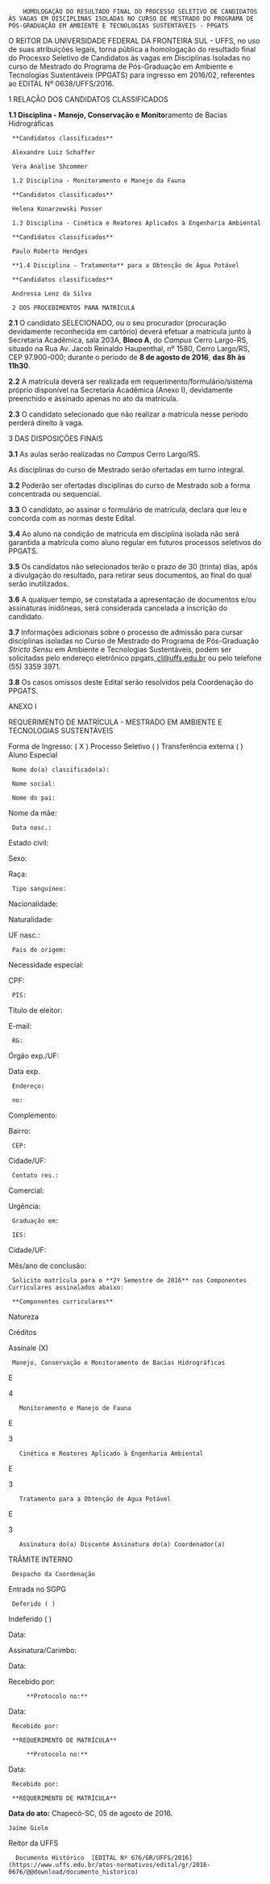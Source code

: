        HOMOLOGAÇÃO DO RESULTADO FINAL DO PROCESSO SELETIVO DE CANDIDATOS ÀS VAGAS EM DISCIPLINAS ISOLADAS NO CURSO DE MESTRADO DO PROGRAMA DE PÓS-GRADUAÇÃO EM AMBIENTE E TECNOLOGIAS SUSTENTÁVEIS - PPGATS  

O REITOR DA UNIVERSIDADE FEDERAL DA FRONTEIRA SUL - UFFS, no uso de suas atribuições legais, torna pública a homologação do resultado final do Processo Seletivo de Candidatos às vagas em Disciplinas Isoladas no curso de Mestrado do Programa de Pós-Graduação em Ambiente e Tecnologias Sustentáveis (PPGATS) para ingresso em 2016/02, referentes ao EDITAL Nº 0638/UFFS/2016.

 1 RELAÇÃO DOS CANDIDATOS CLASSIFICADOS

 **1.1 Disciplina - Manejo, Conservação e Monito**ramento de Bacias Hidrográficas

     **Candidatos classificados**

     Alexandre Luiz Schaffer

     Vera Analise Shcommer

     1.2 Disciplina - Monitoramento e Manejo da Fauna

     **Candidatos classificados**

     Helena Konarzewski Posser

     1.3 Disciplina - Cinética e Reatores Aplicados à Engenharia Ambiental

     **Candidatos classificados**

     Paulo Roberto Hendges

     **1.4 Disciplina - Tratamento** para a Obtenção de Água Potável

     **Candidatos classificados**

     Andressa Lenz da Silva

     2 DOS PROCEDIMENTOS PARA MATRÍCULA

 **2.1** O candidato SELECIONADO, ou o seu procurador (procuração devidamente reconhecida em cartório) deverá efetuar a matrícula junto à Secretaria Acadêmica, sala 203A, **Bloco A**, do *Campus* Cerro Largo-RS, situado na Rua Av. Jacob Reinaldo Haupenthal, nº 1580, Cerro Largo/RS, CEP 97.900-000; durante o período de **8 de agosto de 2016**, **das 8h às 11h30**.

 **2.2** A matrícula deverá ser realizada em requerimento/formulário/sistema próprio disponível na Secretaria Acadêmica (Anexo I), devidamente preenchido e assinado apenas no ato da matrícula.

 **2.3** O candidato selecionado que não realizar a matrícula nesse período perderá direito à vaga.

 3 DAS DISPOSIÇÕES FINAIS

 **3.1** As aulas serão realizadas no *Campus* Cerro Largo/RS.

 As disciplinas do curso de Mestrado serão ofertadas em turno integral.

 **3.2** Poderão ser ofertadas disciplinas do curso de Mestrado sob a forma concentrada ou sequencial.

 **3.3** O candidato, ao assinar o formulário de matrícula, declara que leu e concorda com as normas deste Edital.

 **3.4** Ao aluno na condição de matrícula em disciplina isolada não será garantida a matrícula como aluno regular em futuros processos seletivos do PPGATS.

 **3.5** Os candidatos não selecionados terão o prazo de 30 (trinta) dias, após a divulgação do resultado, para retirar seus documentos, ao final do qual serão inutilizados.

 **3.6** A qualquer tempo, se constatada a apresentação de documentos e/ou assinaturas inidôneas, será considerada cancelada a inscrição do candidato.

 **3.7** Informações adicionais sobre o processo de admissão para cursar disciplinas isoladas no Curso de Mestrado do Programa de Pós-Graduação *Stricto Sensu* em Ambiente e Tecnologias Sustentáveis, podem ser solicitadas pelo endereço eletrônico ppgats\_cl@uffs.edu.br ou pelo telefone (55) 3359 3971.

 **3.8** Os casos omissos deste Edital serão resolvidos pela Coordenação do PPGATS.

 ANEXO I

 REQUERIMENTO DE MATRÍCULA - MESTRADO EM AMBIENTE E TECNOLOGIAS SUSTENTÁVEIS

 Forma de Ingresso: ( X ) Processo Seletivo ( ) Transferência externa ( ) Aluno Especial

     Nome do(a) classificado(a): 

     Nome social: 

     Nome do pai: 

   Nome da mãe: 

     Data nasc.: 

   Estado civil: 

   Sexo: 

   Raça: 

     Tipo sanguíneo: 

   Nacionalidade: 

   Naturalidade: 

   UF nasc.: 

     Pais de origem: 

   Necessidade especial:

   CPF: 

     PIS:

   Título de eleitor: 

   E-mail: 

     RG: 

   Órgão exp./UF: 

   Data exp.

     Endereço: 

     no: 

   Complemento:

   Bairro: 

     CEP: 

   Cidade/UF: 

     Contato res.: 

   Comercial:

   Urgência: 

     Graduação em: 

     IES: 

   Cidade/UF: 

   Mês/ano de conclusão: 

     Solicito matrícula para o **2º Semestre de 2016** nos Componentes Curriculares assinalados abaixo:

     **Componentes curriculares**

   Natureza

   Créditos

   Assinale (X)

     Manejo, Conservação e Monitoramento de Bacias Hidrográficas

   E

   4

       Monitoramento e Manejo de Fauna

   E

   3

       Cinética e Reatores Aplicado à Engenharia Ambiental

   E

   3

       Tratamento para a Obtenção de Água Potável

   E

   3

       Assinatura do(a) Discente Assinatura do(a) Coordenador(a)

 TRÂMITE INTERNO

     Despacho da Coordenação

   Entrada no SGPG

     Deferido ( )

 Indeferido ( )

  

 Data:

 Assinatura/Carimbo:

    

  

  

 Data:

 Recebido por:

         **Protocolo no:**

   Data:

     Recebido por:

     **REQUERIMENTO DE MATRÍCULA**

         **Protocolo no:**

   Data:

     Recebido por:

     **REQUERIMENTO DE MATRÍCULA**

      

   **Data do ato:** Chapecó-SC, 05 de agosto de 2016.   
 

    Jaime Giolo   
 Reitor da UFFS 

      Documento Histórico  [EDITAL Nº 676/GR/UFFS/2016](https://www.uffs.edu.br/atos-normativos/edital/gr/2016-0676/@@download/documento_historico)     
      